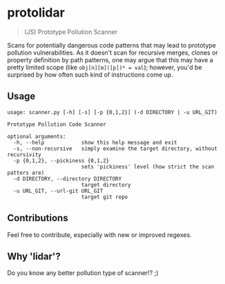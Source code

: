 # protolidar 
> (JS) Prototype Pollution Scanner

Scans for potentially dangerous code patterns that may lead to prototype pollution vulnerabilities. As it doesn't scan for recursive merges, clones or property definition by path patterns, one may argue that this may have a pretty limited scope (like `obj[n][m]([p])* = val`); however, you'd be surprised by how often such kind of instructions come up.

## Usage

```
usage: scanner.py [-h] [-s] [-p {0,1,2}] (-d DIRECTORY | -u URL_GIT)

Prototype Pollution Code Scanner

optional arguments:
  -h, --help            show this help message and exit
  -s, --non-recursive   simply examine the target directory, without recursivity
  -p {0,1,2}, --pickiness {0,1,2}
                        sets 'pickiness' level (how strict the scan patters are)
  -d DIRECTORY, --directory DIRECTORY
                        target directory
  -u URL_GIT, --url-git URL_GIT
                        target git repo
```  

## Contributions

Feel free to contribute, especially with new or improved regexes.

## Why 'lidar'?

Do you know any better pollution type of scanner!? ;)
